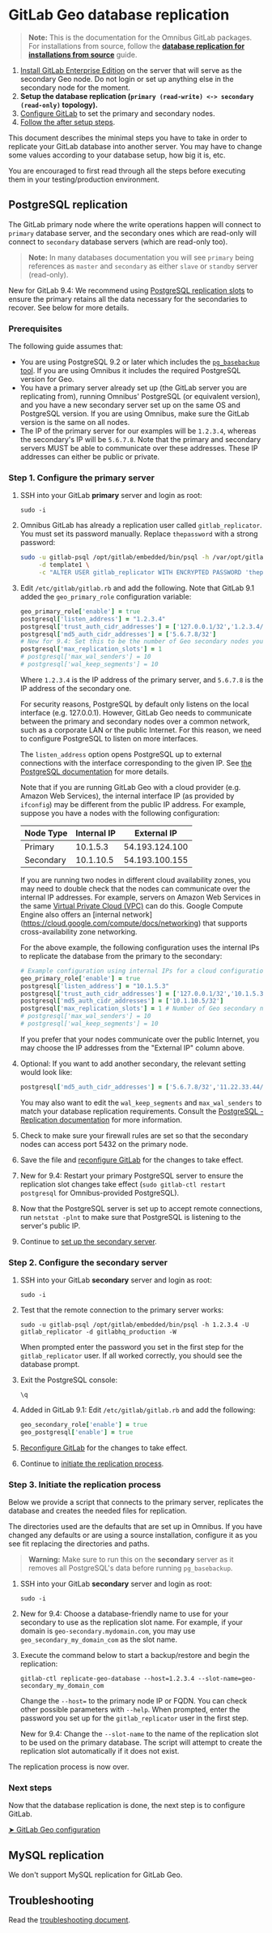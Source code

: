 # GitLab Geo database replication

>**Note:**
This is the documentation for the Omnibus GitLab packages. For installations
from source, follow the
[**database replication for installations from source**](database_source.md) guide.

1. [Install GitLab Enterprise Edition][install-ee] on the server that will serve
   as the secondary Geo node. Do not login or set up anything else in the
   secondary node for the moment.
1. **Setup the database replication (`primary (read-write) <-> secondary (read-only)` topology).**
1. [Configure GitLab](configuration.md) to set the primary and secondary nodes.
1. [Follow the after setup steps](after_setup.md).

[install-ee]: https://about.gitlab.com/downloads-ee/ "GitLab Enterprise Edition Omnibus packages downloads page"

This document describes the minimal steps you have to take in order to
replicate your GitLab database into another server. You may have to change
some values according to your database setup, how big it is, etc.

You are encouraged to first read through all the steps before executing them
in your testing/production environment.

## PostgreSQL replication

The GitLab primary node where the write operations happen will connect to
`primary` database server, and the secondary ones which are read-only will
connect to `secondary` database servers (which are read-only too).

>**Note:**
In many databases documentation you will see `primary` being references as `master`
and `secondary` as either `slave` or `standby` server (read-only).

New for GitLab 9.4: We recommend using [PostgreSQL replication
slots](https://medium.com/@tk512/replication-slots-in-postgresql-b4b03d277c75)
to ensure the primary retains all the data necessary for the secondaries to
recover. See below for more details.

### Prerequisites

The following guide assumes that:

- You are using PostgreSQL 9.2 or later which includes the
  [`pg_basebackup` tool][pgback]. If you are using Omnibus it includes the required
  PostgreSQL version for Geo.
- You have a primary server already set up (the GitLab server you are
  replicating from), running Omnibus' PostgreSQL (or equivalent version), and you
  have a new secondary server set up on the same OS and PostgreSQL version. If
  you are using Omnibus, make sure the GitLab version is the same on all nodes.
- The IP of the primary server for our examples will be `1.2.3.4`, whereas the
  secondary's IP will be `5.6.7.8`. Note that the primary and secondary servers
  MUST be able to communicate over these addresses. These IP addresses can either
  be public or private.

### Step 1. Configure the primary server

1. SSH into your GitLab **primary** server and login as root:

    ```
    sudo -i
    ```

1. Omnibus GitLab has already a replication user called `gitlab_replicator`.
   You must set its password manually. Replace `thepassword` with a strong
   password:

    ```bash
    sudo -u gitlab-psql /opt/gitlab/embedded/bin/psql -h /var/opt/gitlab/postgresql \
         -d template1 \
         -c "ALTER USER gitlab_replicator WITH ENCRYPTED PASSWORD 'thepassword'"
    ```

1. Edit `/etc/gitlab/gitlab.rb` and add the following. Note that GitLab 9.1 added
   the `geo_primary_role` configuration variable:

    ```ruby
    geo_primary_role['enable'] = true
    postgresql['listen_address'] = "1.2.3.4"
    postgresql['trust_auth_cidr_addresses'] = ['127.0.0.1/32','1.2.3.4/32']
    postgresql['md5_auth_cidr_addresses'] = ['5.6.7.8/32']
    # New for 9.4: Set this to be the number of Geo secondary nodes you have
    postgresql['max_replication_slots'] = 1
    # postgresql['max_wal_senders'] = 10
    # postgresql['wal_keep_segments'] = 10
    ```

    Where `1.2.3.4` is the IP address of the primary server, and `5.6.7.8`
    is the IP address of the secondary one.

    For security reasons, PostgreSQL by default only listens on the local
    interface (e.g. 127.0.0.1). However, GitLab Geo needs to communicate
    between the primary and secondary nodes over a common network, such as a
    corporate LAN or the public Internet. For this reason, we need to
    configure PostgreSQL to listen on more interfaces.

    The `listen_address` option opens PostgreSQL up to external connections
    with the interface corresponding to the given IP. See [the PostgreSQL
    documentation](https://www.postgresql.org/docs/9.6/static/runtime-config-connection.html)
    for more details.

    Note that if you are running GitLab Geo with a cloud provider (e.g. Amazon
    Web Services), the internal interface IP (as provided by `ifconfig`) may
    be different from the public IP address. For example, suppose you have a
    nodes with the following configuration:

    |Node Type|Internal IP|External IP|
    |---------|-----------|-----------|
    |Primary|10.1.5.3|54.193.124.100|
    |Secondary|10.1.10.5|54.193.100.155|

    If you are running two nodes in different cloud availability zones, you
    may need to double check that the nodes can communicate over the internal
    IP addresses. For example, servers on Amazon Web Services in the same
    [Virtual Private Cloud (VPC)](https://aws.amazon.com/vpc/) can do
    this. Google Compute Engine also offers an [internal network]
    (https://cloud.google.com/compute/docs/networking) that supports
    cross-availability zone networking.

    For the above example, the following configuration uses the internal IPs
    to replicate the database from the primary to the secondary:

    ```ruby
    # Example configuration using internal IPs for a cloud configuration
    geo_primary_role['enable'] = true
    postgresql['listen_address'] = "10.1.5.3"
    postgresql['trust_auth_cidr_addresses'] = ['127.0.0.1/32','10.1.5.3/32']
    postgresql['md5_auth_cidr_addresses'] = ['10.1.10.5/32']
    postgresql['max_replication_slots'] = 1 # Number of Geo secondary nodes
    # postgresql['max_wal_senders'] = 10
    # postgresql['wal_keep_segments'] = 10
    ```

    If you prefer that your nodes communicate over the public Internet, you
    may choose the IP addresses from the "External IP" column above.

1.  Optional: If you want to add another secondary, the relevant setting would look like:

    ```ruby
    postgresql['md5_auth_cidr_addresses'] = ['5.6.7.8/32','11.22.33.44/32']
    ```

    You may also want to edit the `wal_keep_segments` and `max_wal_senders` to
    match your database replication requirements. Consult the [PostgreSQL - Replication documentation](https://www.postgresql.org/docs/9.6/static/runtime-config-replication.html)
    for more information.

1. Check to make sure your firewall rules are set so that the secondary nodes
   can access port 5432 on the primary node.
1. Save the file and [reconfigure GitLab][] for the changes to take effect.
1. New for 9.4: Restart your primary PostgreSQL server to ensure the replication slot changes
   take effect (`sudo gitlab-ctl restart postgresql` for Omnibus-provided PostgreSQL).
1. Now that the PostgreSQL server is set up to accept remote connections, run
   `netstat -plnt` to make sure that PostgreSQL is listening to the server's
   public IP.
1. Continue to [set up the secondary server](#step-2-configure-the-secondary-server).

### Step 2. Configure the secondary server

1. SSH into your GitLab **secondary** server and login as root:

    ```
    sudo -i
    ```

1. Test that the remote connection to the primary server works:

     ```
     sudo -u gitlab-psql /opt/gitlab/embedded/bin/psql -h 1.2.3.4 -U gitlab_replicator -d gitlabhq_production -W
     ```

    When prompted enter the password you set in the first step for the
    `gitlab_replicator` user. If all worked correctly, you should see the
    database prompt.

1. Exit the PostgreSQL console:

    ```
    \q
    ```

1. Added in GitLab 9.1: Edit `/etc/gitlab/gitlab.rb` and add the following:

    ```ruby
    geo_secondary_role['enable'] = true
    geo_postgresql['enable'] = true
    ```

1. [Reconfigure GitLab][] for the changes to take effect.
1. Continue to [initiate the replication process](#step-3-initiate-the-replication-process).

### Step 3. Initiate the replication process

Below we provide a script that connects to the primary server, replicates the
database and creates the needed files for replication.

The directories used are the defaults that are set up in Omnibus. If you have
changed any defaults or are using a source installation, configure it as you
see fit replacing the directories and paths.

>**Warning:**
Make sure to run this on the **secondary** server as it removes all PostgreSQL's
data before running `pg_basebackup`.

1. SSH into your GitLab **secondary** server and login as root:

    ```
    sudo -i
    ```

1. New for 9.4: Choose a database-friendly name to use for your secondary to use as the
   replication slot name. For example, if your domain is
   `geo-secondary.mydomain.com`, you may use `geo_secondary_my_domain_com` as
   the slot name.

1. Execute the command below to start a backup/restore and begin the replication:

    ```
    gitlab-ctl replicate-geo-database --host=1.2.3.4 --slot-name=geo-secondary_my_domain_com
    ```

    Change the `--host=` to the primary node IP or FQDN. You can check other possible
    parameters with `--help`. When prompted, enter the password you set up for
    the `gitlab_replicator` user in the first step.

    New for 9.4: Change the `--slot-name` to the name of the replication slot
    to be used on the primary database. The script will attempt to create the
    replication slot automatically if it does not exist.

The replication process is now over.

### Next steps

Now that the database replication is done, the next step is to configure GitLab.

[➤ GitLab Geo configuration](configuration.md)

## MySQL replication

We don't support MySQL replication for GitLab Geo.

## Troubleshooting

Read the [troubleshooting document](troubleshooting.md).

[pgback]: http://www.postgresql.org/docs/9.2/static/app-pgbasebackup.html
[reconfigure GitLab]: ../administration/restart_gitlab.md#omnibus-gitlab-reconfigure
